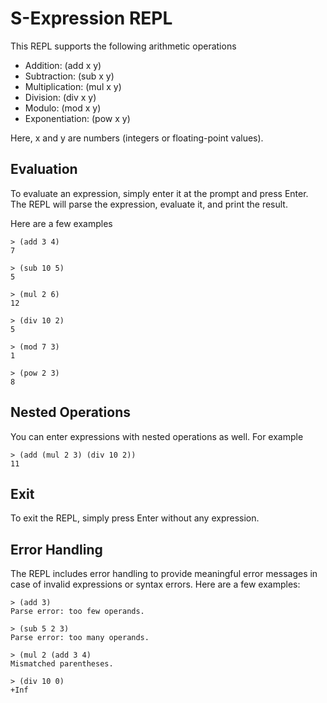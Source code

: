 # S-Expression REPL

This REPL supports the following arithmetic operations

- Addition: (add x y)
- Subtraction: (sub x y)
- Multiplication: (mul x y)
- Division: (div x y)
- Modulo: (mod x y)
- Exponentiation: (pow x y)

Here, x and y are numbers (integers or floating-point values).

## Evaluation

To evaluate an expression, simply enter it at the prompt and press Enter. The REPL will parse the expression, evaluate it, and print the result.

Here are a few examples

```
> (add 3 4)
7

> (sub 10 5)
5

> (mul 2 6)
12

> (div 10 2)
5

> (mod 7 3)
1

> (pow 2 3)
8
```

## Nested Operations

You can enter expressions with nested operations as well. For example

```
> (add (mul 2 3) (div 10 2))
11
```

## Exit

To exit the REPL, simply press Enter without any expression.

## Error Handling

The REPL includes error handling to provide meaningful error messages in case of invalid expressions or syntax errors. Here are a few examples:

```
> (add 3)
Parse error: too few operands.

> (sub 5 2 3)
Parse error: too many operands.

> (mul 2 (add 3 4)
Mismatched parentheses.

> (div 10 0)
+Inf
```